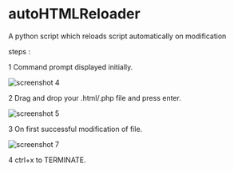 # autoHTMLReloader
A python script which reloads script automatically on modification

steps :

1     Command prompt displayed initially.

![screenshot 4](https://cloud.githubusercontent.com/assets/21128320/22887022/70b9c366-f226-11e6-9f4c-425838b98fc9.png)

2     Drag and drop your .html/.php file and press enter.

![screenshot 5](https://cloud.githubusercontent.com/assets/21128320/22887202/29bccde0-f227-11e6-82cc-e3110dceddd6.png)

3     On first successful modification of file.

![screenshot 7](https://cloud.githubusercontent.com/assets/21128320/22887205/2c0f9fdc-f227-11e6-916d-fd0c8b435de5.png)

4     ctrl+x to TERMINATE.

